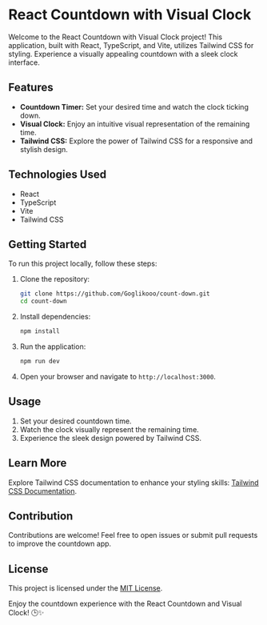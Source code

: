 # React Countdown with Visual Clock

Welcome to the React Countdown with Visual Clock project! This application, built with React, TypeScript, and Vite, utilizes Tailwind CSS for styling. Experience a visually appealing countdown with a sleek clock interface.

## Features

- **Countdown Timer:** Set your desired time and watch the clock ticking down.
- **Visual Clock:** Enjoy an intuitive visual representation of the remaining time.
- **Tailwind CSS:** Explore the power of Tailwind CSS for a responsive and stylish design.

## Technologies Used

- React
- TypeScript
- Vite
- Tailwind CSS

## Getting Started

To run this project locally, follow these steps:

1. Clone the repository:
   ```bash
   git clone https://github.com/Goglikooo/count-down.git
   cd count-down
   ```

2. Install dependencies:
   ```bash
   npm install
   ```

3. Run the application:
   ```bash
   npm run dev
   ```

4. Open your browser and navigate to `http://localhost:3000`.

## Usage

1. Set your desired countdown time.
2. Watch the clock visually represent the remaining time.
3. Experience the sleek design powered by Tailwind CSS.

## Learn More

Explore Tailwind CSS documentation to enhance your styling skills: [Tailwind CSS Documentation](https://tailwindcss.com/docs).

## Contribution

Contributions are welcome! Feel free to open issues or submit pull requests to improve the countdown app.

## License

This project is licensed under the [MIT License](LICENSE).

Enjoy the countdown experience with the React Countdown and Visual Clock! 🕒✨
